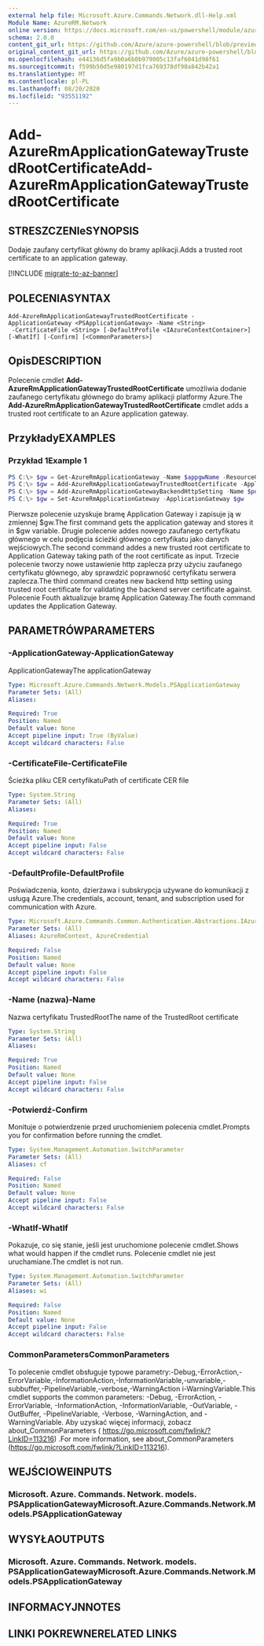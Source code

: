 ```yaml
---
external help file: Microsoft.Azure.Commands.Network.dll-Help.xml
Module Name: AzureRM.Network
online version: https://docs.microsoft.com/en-us/powershell/module/azurerm.network/add-azurermapplicationgatewaytrustedrootcertificate
schema: 2.0.0
content_git_url: https://github.com/Azure/azure-powershell/blob/preview/src/ResourceManager/Network/Commands.Network/help/Add-AzureRmApplicationGatewayTrustedRootCertificate.md
original_content_git_url: https://github.com/Azure/azure-powershell/blob/preview/src/ResourceManager/Network/Commands.Network/help/Add-AzureRmApplicationGatewayTrustedRootCertificate.md
ms.openlocfilehash: e44136d5fa9b0a6b0b979005c13faf6041d98f61
ms.sourcegitcommit: f599b50d5e980197d1fca769378df90a842b42a1
ms.translationtype: MT
ms.contentlocale: pl-PL
ms.lasthandoff: 08/20/2020
ms.locfileid: "93551192"
---
```

# <span data-ttu-id="fb4e2-101">Add-AzureRmApplicationGatewayTrustedRootCertificate</span><span class="sxs-lookup"><span data-stu-id="fb4e2-101">Add-AzureRmApplicationGatewayTrustedRootCertificate</span></span>

## <span data-ttu-id="fb4e2-102">STRESZCZENIe</span><span class="sxs-lookup"><span data-stu-id="fb4e2-102">SYNOPSIS</span></span>
<span data-ttu-id="fb4e2-103">Dodaje zaufany certyfikat główny do bramy aplikacji.</span><span class="sxs-lookup"><span data-stu-id="fb4e2-103">Adds a trusted root certificate to an application gateway.</span></span>

[!INCLUDE [migrate-to-az-banner](../../includes/migrate-to-az-banner.md)]

## <span data-ttu-id="fb4e2-104">POLECENIA</span><span class="sxs-lookup"><span data-stu-id="fb4e2-104">SYNTAX</span></span>

```
Add-AzureRmApplicationGatewayTrustedRootCertificate -ApplicationGateway <PSApplicationGateway> -Name <String>
 -CertificateFile <String> [-DefaultProfile <IAzureContextContainer>] [-WhatIf] [-Confirm] [<CommonParameters>]
```

## <span data-ttu-id="fb4e2-105">Opis</span><span class="sxs-lookup"><span data-stu-id="fb4e2-105">DESCRIPTION</span></span>
<span data-ttu-id="fb4e2-106">Polecenie cmdlet **Add-AzureRmApplicationGatewayTrustedRootCertificate** umożliwia dodanie zaufanego certyfikatu głównego do bramy aplikacji platformy Azure.</span><span class="sxs-lookup"><span data-stu-id="fb4e2-106">The **Add-AzureRmApplicationGatewayTrustedRootCertificate** cmdlet adds a trusted root certificate to an Azure application gateway.</span></span>

## <span data-ttu-id="fb4e2-107">Przykłady</span><span class="sxs-lookup"><span data-stu-id="fb4e2-107">EXAMPLES</span></span>

### <span data-ttu-id="fb4e2-108">Przykład 1</span><span class="sxs-lookup"><span data-stu-id="fb4e2-108">Example 1</span></span>
```powershell
PS C:\> $gw = Get-AzureRmApplicationGateway -Name $appgwName -ResourceGroupName $resgpName
PS C:\> $gw = Add-AzureRmApplicationGatewayTrustedRootCertificate -ApplicationGateway $gw -Name $certName --CertificateFile ".\rootCA.cer"
PS C:\> $gw = Add-AzureRmApplicationGatewayBackendHttpSetting -Name $poolSetting01Name -Port 443 -Protocol Https -CookieBasedAffinity Enabled -PickHostNameFromBackendAddress -TrustedRootCertificate $gw.TrustedRootCertificates[0]
PS C:\> $gw = Set-AzureRmApplicationGateway -ApplicationGateway $gw
```

<span data-ttu-id="fb4e2-109">Pierwsze polecenie uzyskuje bramę Application Gateway i zapisuje ją w zmiennej $gw.</span><span class="sxs-lookup"><span data-stu-id="fb4e2-109">The first command gets the application gateway and stores it in $gw variable.</span></span>
<span data-ttu-id="fb4e2-110">Drugie polecenie addes nowego zaufanego certyfikatu głównego w celu podjęcia ścieżki głównego certyfikatu jako danych wejściowych.</span><span class="sxs-lookup"><span data-stu-id="fb4e2-110">The second command addes a new trusted root certificate to Application Gateway taking path of the root certificate as input.</span></span>
<span data-ttu-id="fb4e2-111">Trzecie polecenie tworzy nowe ustawienie http zaplecza przy użyciu zaufanego certyfikatu głównego, aby sprawdzić poprawność certyfikatu serwera zaplecza.</span><span class="sxs-lookup"><span data-stu-id="fb4e2-111">The third command creates new backend http setting using trusted root certificate for validating the backend server certificate against.</span></span>
<span data-ttu-id="fb4e2-112">Polecenie Fouth aktualizuje bramę Application Gateway.</span><span class="sxs-lookup"><span data-stu-id="fb4e2-112">The fouth command updates the Application Gateway.</span></span>

## <span data-ttu-id="fb4e2-113">PARAMETRÓW</span><span class="sxs-lookup"><span data-stu-id="fb4e2-113">PARAMETERS</span></span>

### <span data-ttu-id="fb4e2-114">-ApplicationGateway</span><span class="sxs-lookup"><span data-stu-id="fb4e2-114">-ApplicationGateway</span></span>
<span data-ttu-id="fb4e2-115">ApplicationGateway</span><span class="sxs-lookup"><span data-stu-id="fb4e2-115">The applicationGateway</span></span>

```yaml
Type: Microsoft.Azure.Commands.Network.Models.PSApplicationGateway
Parameter Sets: (All)
Aliases:

Required: True
Position: Named
Default value: None
Accept pipeline input: True (ByValue)
Accept wildcard characters: False
```

### <span data-ttu-id="fb4e2-116">-CertificateFile</span><span class="sxs-lookup"><span data-stu-id="fb4e2-116">-CertificateFile</span></span>
<span data-ttu-id="fb4e2-117">Ścieżka pliku CER certyfikatu</span><span class="sxs-lookup"><span data-stu-id="fb4e2-117">Path of certificate CER file</span></span>

```yaml
Type: System.String
Parameter Sets: (All)
Aliases:

Required: True
Position: Named
Default value: None
Accept pipeline input: False
Accept wildcard characters: False
```

### <span data-ttu-id="fb4e2-118">-DefaultProfile</span><span class="sxs-lookup"><span data-stu-id="fb4e2-118">-DefaultProfile</span></span>
<span data-ttu-id="fb4e2-119">Poświadczenia, konto, dzierżawa i subskrypcja używane do komunikacji z usługą Azure.</span><span class="sxs-lookup"><span data-stu-id="fb4e2-119">The credentials, account, tenant, and subscription used for communication with Azure.</span></span>

```yaml
Type: Microsoft.Azure.Commands.Common.Authentication.Abstractions.IAzureContextContainer
Parameter Sets: (All)
Aliases: AzureRmContext, AzureCredential

Required: False
Position: Named
Default value: None
Accept pipeline input: False
Accept wildcard characters: False
```

### <span data-ttu-id="fb4e2-120">-Name (nazwa)</span><span class="sxs-lookup"><span data-stu-id="fb4e2-120">-Name</span></span>
<span data-ttu-id="fb4e2-121">Nazwa certyfikatu TrustedRoot</span><span class="sxs-lookup"><span data-stu-id="fb4e2-121">The name of the TrustedRoot certificate</span></span>

```yaml
Type: System.String
Parameter Sets: (All)
Aliases:

Required: True
Position: Named
Default value: None
Accept pipeline input: False
Accept wildcard characters: False
```

### <span data-ttu-id="fb4e2-122">-Potwierdź</span><span class="sxs-lookup"><span data-stu-id="fb4e2-122">-Confirm</span></span>
<span data-ttu-id="fb4e2-123">Monituje o potwierdzenie przed uruchomieniem polecenia cmdlet.</span><span class="sxs-lookup"><span data-stu-id="fb4e2-123">Prompts you for confirmation before running the cmdlet.</span></span>

```yaml
Type: System.Management.Automation.SwitchParameter
Parameter Sets: (All)
Aliases: cf

Required: False
Position: Named
Default value: None
Accept pipeline input: False
Accept wildcard characters: False
```

### <span data-ttu-id="fb4e2-124">-WhatIf</span><span class="sxs-lookup"><span data-stu-id="fb4e2-124">-WhatIf</span></span>
<span data-ttu-id="fb4e2-125">Pokazuje, co się stanie, jeśli jest uruchomione polecenie cmdlet.</span><span class="sxs-lookup"><span data-stu-id="fb4e2-125">Shows what would happen if the cmdlet runs.</span></span>
<span data-ttu-id="fb4e2-126">Polecenie cmdlet nie jest uruchamiane.</span><span class="sxs-lookup"><span data-stu-id="fb4e2-126">The cmdlet is not run.</span></span>

```yaml
Type: System.Management.Automation.SwitchParameter
Parameter Sets: (All)
Aliases: wi

Required: False
Position: Named
Default value: None
Accept pipeline input: False
Accept wildcard characters: False
```

### <span data-ttu-id="fb4e2-127">CommonParameters</span><span class="sxs-lookup"><span data-stu-id="fb4e2-127">CommonParameters</span></span>
<span data-ttu-id="fb4e2-128">To polecenie cmdlet obsługuje typowe parametry:-Debug,-ErrorAction,-ErrorVariable,-InformationAction,-InformationVariable,-unvariable,-subbuffer,-PipelineVariable,-verbose,-WarningAction i-WarningVariable.</span><span class="sxs-lookup"><span data-stu-id="fb4e2-128">This cmdlet supports the common parameters: -Debug, -ErrorAction, -ErrorVariable, -InformationAction, -InformationVariable, -OutVariable, -OutBuffer, -PipelineVariable, -Verbose, -WarningAction, and -WarningVariable.</span></span> <span data-ttu-id="fb4e2-129">Aby uzyskać więcej informacji, zobacz about_CommonParameters ( https://go.microsoft.com/fwlink/?LinkID=113216) .</span><span class="sxs-lookup"><span data-stu-id="fb4e2-129">For more information, see about_CommonParameters (https://go.microsoft.com/fwlink/?LinkID=113216).</span></span>

## <span data-ttu-id="fb4e2-130">WEJŚCIOWE</span><span class="sxs-lookup"><span data-stu-id="fb4e2-130">INPUTS</span></span>

### <span data-ttu-id="fb4e2-131">Microsoft. Azure. Commands. Network. models. PSApplicationGateway</span><span class="sxs-lookup"><span data-stu-id="fb4e2-131">Microsoft.Azure.Commands.Network.Models.PSApplicationGateway</span></span>

## <span data-ttu-id="fb4e2-132">WYSYŁA</span><span class="sxs-lookup"><span data-stu-id="fb4e2-132">OUTPUTS</span></span>

### <span data-ttu-id="fb4e2-133">Microsoft. Azure. Commands. Network. models. PSApplicationGateway</span><span class="sxs-lookup"><span data-stu-id="fb4e2-133">Microsoft.Azure.Commands.Network.Models.PSApplicationGateway</span></span>

## <span data-ttu-id="fb4e2-134">INFORMACYJN</span><span class="sxs-lookup"><span data-stu-id="fb4e2-134">NOTES</span></span>

## <span data-ttu-id="fb4e2-135">LINKI POKREWNE</span><span class="sxs-lookup"><span data-stu-id="fb4e2-135">RELATED LINKS</span></span>
